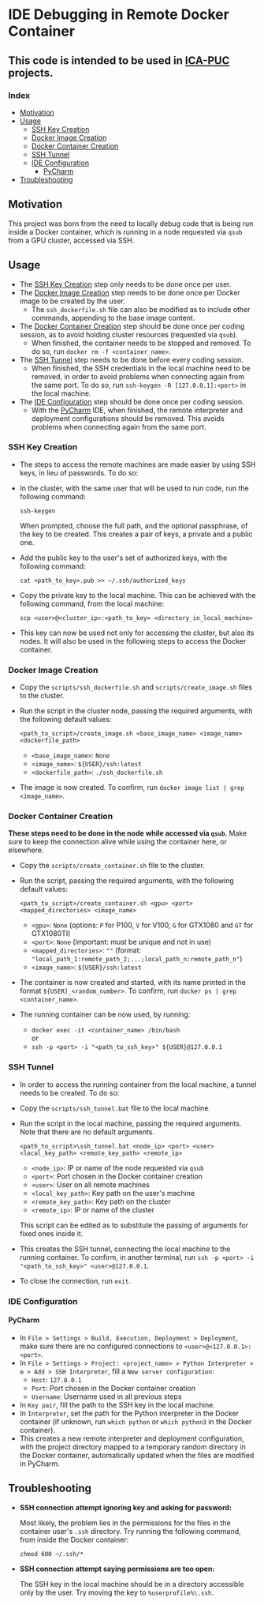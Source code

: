 # IDE Debugging in Remote Docker Container

## This code is intended to be used in [ICA-PUC](https://github.com/ICA-PUC) projects.

### Index

- [Motivation](#motivation)
- [Usage](#usage)
  - [SSH Key Creation](#ssh-key-creation)
  - [Docker Image Creation](#docker-image-creation)
  - [Docker Container Creation](#docker-container-creation)  
  - [SSH Tunnel](#ssh-tunnel)
  - [IDE Configuration](#ide-configuration)
    - [PyCharm](#pycharm)
- [Troubleshooting](#troubleshooting)

## Motivation

This project was born from the need to locally debug code that is being run inside a Docker container, which is running in a node requested via `qsub` from a GPU cluster, accessed via SSH.

## Usage

- The [SSH Key Creation](#ssh-key-creation) step only needs to be done once per user.
- The [Docker Image Creation](#docker-image-creation) step needs to be done once per Docker image to be created by the user. 
  - The `ssh_dockerfile.sh` file can also be modified as to include other commands, appending to the base image content.
- The [Docker Container Creation](#docker-container-creation) step should be done once per coding session, as to avoid holding cluster resources (requested via `qsub`). 
  - When finished, the container needs to be stopped and removed. To do so, run `docker rm -f <container_name>`.
- The [SSH Tunnel](#ssh-tunnel) step needs to be done before every coding session.
  - When finished, the SSH credentials in the local machine need to be removed, in order to avoid problems when connecting again from the same port. To do so, run `ssh-keygen -R [127.0.0.1]:<port>` in the local machine.
- The [IDE Configuration](#ide-configuration) step should be done once per coding session.
  - With the [PyCharm](#pycharm) IDE, when finished, the remote interpreter and deployment configurations should be removed. This avoids problems when connecting again from the same port.

### SSH Key Creation

- The steps to access the remote machines are made easier by using SSH keys, in lieu of passwords. To do so:
- In the cluster, with the same user that will be used to run code, run the following command:
  
  ```
  ssh-keygen
  ``` 
  
  When prompted, choose the full path, and the optional passphrase, of the key to be created. This creates a pair of keys, a private and a public one.
   
- Add the public key to the user's set of authorized keys, with the following command:

  ```
  cat <path_to_key>.pub >> ~/.ssh/authorized_keys
  ```

- Copy the private key to the local machine. This can be achieved with the following command, from the local machine:

  ```
  scp <user>@<cluster_ip>:<path_to_key> <directory_in_local_machine>
  ```  

- This key can now be used not only for accessing the cluster, but also its nodes. It will also be used in the following steps to access the Docker container.

### Docker Image Creation

- Copy the `scripts/ssh_dockerfile.sh` and `scripts/create_image.sh` files to the cluster.
- Run the script in the cluster node, passing the required arguments, with the following default values:
  
  ```
  <path_to_script>/create_image.sh <base_image_name> <image_name> <dockerfile_path>
  ```
  
  - `<base_image_name>`: `None`
  - `<image_name>`: `${USER}/ssh:latest`
  - `<dockerfile_path>`: `./ssh_dockerfile.sh`    

- The image is now created. To confirm, run `docker image list | grep <image_name>`.
  
### Docker Container Creation   

**These steps need to be done in the node while accessed via `qsub`**. Make sure to keep the connection alive while using the container here, or elsewhere.

- Copy the `scripts/create_container.sh` file to the cluster.
- Run the script, passing the required arguments, with the following default values:
  
  ```
  <path_to_script>/create_container.sh <gpu> <port> <mapped_directories> <image_name>
  ```
  
  - `<gpu>`: `None` (options: `P` for P100, `V` for V100, `G` for GTX1080 and `GT` for GTX1080TI)
  - `<port>`: `None` (important: must be unique and not in use)
  - `<mapped_directories>`: `""` (format: `"local_path_1:remote_path_2;...;local_path_n:remote_path_n"`)
  - `<image_name>`: `${USER}/ssh:latest`
  
- The container is now created and started, with its name printed in the format `${USER]_<random_number>`. To confirm, run `docker ps | grep <container_name>`.
- The running container can be now used, by running:
  - `docker exec -it <container_name> /bin/bash`  
    or  
  - `ssh -p <port> -i "<path_to_ssh_key>" ${USER}@127.0.0.1`

### SSH Tunnel

- In order to access the running container from the local machine, a tunnel needs to be created. To do so:
- Copy the `scripts/ssh_tunnel.bat` file to the local machine.
- Run the script in the local machine, passing the required arguments. Note that there are no default arguments.
  
  ```
  <path_to_script>\ssh_tunnel.bat <node_ip> <port> <user> <local_key_path> <remote_key_path> <remote_ip>
  ```
  - `<node_ip>`: IP or name of the node requested via `qsub`
  - `<port>`: Port chosen in the Docker container creation
  - `<user>`: User on all remote machines
  - `<local_key_path>`: Key path on the user's machine
  - `<remote_key_path>`: Key path on the cluster
  - `<remote_ip>`: IP or name of the cluster

  This script can be edited as to substitute the passing of arguments for fixed ones inside it.

- This creates the SSH tunnel, connecting the local machine to the running container. To confirm, in another terminal, run `ssh -p <port> -i "<path_to_ssh_key>" <user>@127.0.0.1`.  
- To close the connection, run `exit`.

### IDE Configuration

#### PyCharm

- In `File > Settings > Build, Execution, Deployment > Deployment`, make sure there are no configured connections to `<user>@<127.0.0.1>:<port>`.
- In `File > Settings > Project: <project_name> > Python Interpreter > ⚙ > Add > SSH Interpreter`, fill a `New server configuration`:
  - `Host`: `127.0.0.1`
  - `Port`: Port chosen in the Docker container creation
  - `Username`: Username used in all previous steps
- In `Key pair`, fill the path to the SSH key in the local machine.
- In `Interpreter`, set the path for the Python interpreter in the Docker container (if unknown, run `which python` or `which python3` in the Docker container).
- This creates a new remote interpreter and deployment configuration, with the project directory mapped to a temporary random directory in the Docker container, automatically updated when the files are modified in PyCharm.

## Troubleshooting

- **SSH connection attempt ignoring key and asking for password:**  
  
  Most likely, the problem lies in the permissions for the files in the container user's `.ssh` directory. Try running the following command, from inside the Docker container:
  
  ```
  chmod 600 ~/.ssh/*
  ```

- **SSH connection attempt saying permissions are too open:**  
  
  The SSH key in the local machine should be in a directory accessible only by the user. Try moving the key to `%userprofile%\.ssh`.
